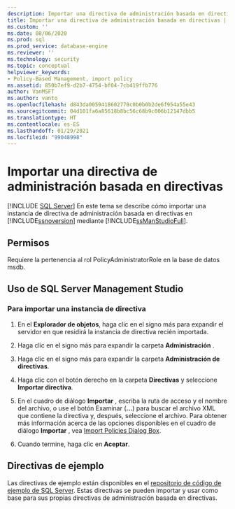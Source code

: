 ```yaml
---
description: Importar una directiva de administración basada en directivas
title: Importar una directiva de administración basada en directivas | Microsoft Docs
ms.custom: ''
ms.date: 08/06/2020
ms.prod: sql
ms.prod_service: database-engine
ms.reviewer: ''
ms.technology: security
ms.topic: conceptual
helpviewer_keywords:
- Policy-Based Management, import policy
ms.assetid: 850b7ef9-d2b7-4754-bf04-7cb419ffb776
author: VanMSFT
ms.author: vanto
ms.openlocfilehash: d843da0059418602778c0b0b0b2de6f954a55e43
ms.sourcegitcommit: 04d101fa6a85618b8bc56c68b9c006b12147dbb5
ms.translationtype: HT
ms.contentlocale: es-ES
ms.lasthandoff: 01/29/2021
ms.locfileid: "99048998"
---
```

# <a name="import-a-policy-based-management-policy"></a>Importar una directiva de administración basada en directivas
 [!INCLUDE [SQL Server](../../includes/applies-to-version/sqlserver.md)]
  En este tema se describe cómo importar una instancia de directiva de administración basada en directivas en [!INCLUDE[ssnoversion](../../includes/ssnoversion-md.md)] mediante [!INCLUDE[ssManStudioFull](../../includes/ssmanstudiofull-md.md)].  
  
## <a name="permissions"></a>Permisos
 Requiere la pertenencia al rol PolicyAdministratorRole en la base de datos msdb.

  
##  <a name="using-sql-server-management-studio"></a>Uso de SQL Server Management Studio  
  
### <a name="to-import-a-policy-instance"></a>Para importar una instancia de directiva  
  
1.  En el **Explorador de objetos**, haga clic en el signo más para expandir el servidor en que residirá la instancia de directiva recién importada.  
  
2.  Haga clic en el signo más para expandir la carpeta **Administración** .  
  
3.  Haga clic en el signo más para expandir la carpeta **Administración de directivas**.  
  
4.  Haga clic con el botón derecho en la carpeta **Directivas** y seleccione **Importar directiva**.  
  
5.  En el cuadro de diálogo **Importar** , escriba la ruta de acceso y el nombre del archivo, o use el botón Examinar (**...**) para buscar el archivo XML que contiene la directiva y, después, seleccione el archivo. Para obtener más información acerca de las opciones disponibles en el cuadro de diálogo **Importar** , vea [Import Policies Dialog Box](../../relational-databases/policy-based-management/import-policies-dialog-box.md).  
  
6.  Cuando termine, haga clic en **Aceptar**.  


## <a name="example-policies"></a>Directivas de ejemplo
 Las directivas de ejemplo están disponibles en el [repositorio de código de ejemplo de SQL Server](https://github.com/microsoft/sql-server-samples/tree/master/samples/features/epm-framework/sample-policies). Estas directivas se pueden importar y usar como base para sus propias directivas de administración basada en directivas.
